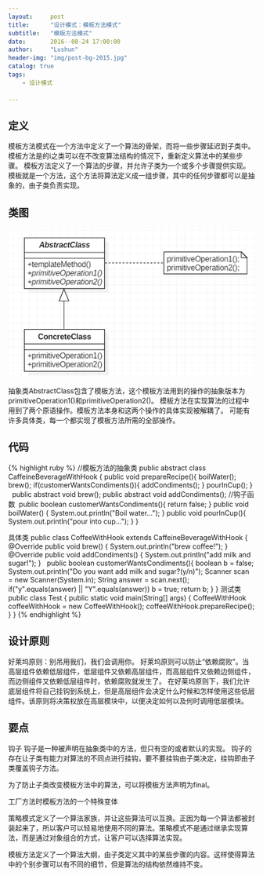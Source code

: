 ```yaml
---
layout:     post
title:      "设计模式：模板方法模式"
subtitle:   "模板方法模式"
date:       2016--08-24 17:00:00
author:     "Lushun"
header-img: "img/post-bg-2015.jpg"
catalog: true
tags:
    - 设计模式

---
```


## 定义
模板方法模式在一个方法中定义了一个算法的骨架，而将一些步骤延迟到子类中。模板方法是的i之类可以在不改变算法结构的情况下，重新定义算法中的某些步骤。
模板方法定义了一个算法的步骤，并允许子类为一个或多个步骤提供实现。
模板就是一个方法，这个方法将算法定义成一组步骤，其中的任何步骤都可以是抽象的，由子类负责实现。

## 类图
![](/img/in-post/post-2016-08-24/1.png)

抽象类AbstractClass包含了模板方法，这个模板方法用到的操作的抽象版本为primitiveOperation1()和primitiveOperation2()。
模板方法在实现算法的过程中用到了两个原语操作。模板方法本身和这两个操作的具体实现被解耦了。
可能有许多具体类，每一个都实现了模板方法所需的全部操作。

## 代码
{% highlight ruby %}
//模板方法的抽象类
public abstract class CaffeineBeverageWithHook {
    public void prepareRecipe(){
        boilWater();
        brew();
        if(customerWantsCondiments()){
            addCondiments();
        }
        pourInCup();
    }
 
    public abstract void brew();
    public abstract void addCondiments();
    //钩子函数 
    public boolean customerWantsCondiments(){
        return false;
    }
    public void boilWater() {
        System.out.println("Boil water...");
    }
    public void pourInCup(){
        System.out.println("pour into cup...");
    }
}

具体类
public class CoffeeWithHook extends CaffeineBeverageWithHook {
 
    @Override
    public void brew() {
        System.out.println("brew coffee!");
    }
 
    @Override
    public void addCondiments() {
        System.out.println("add milk and sugar!");
    }
 
    public boolean customerWantsCondiments(){
        boolean b = false;
        System.out.println("Do you want add milk and sugar?(y/n)");
        Scanner scan = new Scanner(System.in);
        String answer = scan.next();
        if("y".equals(answer) || "Y".equals(answer))
            b = true;
        return b;
    }
}
测试类
public class Test {
    public static void main(String[] args) {
        CoffeeWithHook coffeeWithHook = new CoffeeWithHook();
        coffeeWithHook.prepareRecipe();
    }
}
{% endhighlight %}

## 设计原则
好莱坞原则：别吊用我们，我们会调用你。
好莱坞原则可以防止“依赖腐败”。当高层组件依赖低层组件，低层组件又依赖高层组件，而高层组件又依赖边侧组件，而边侧组件又依赖低层组件时，依赖腐败就发生了。
在好莱坞原则下，我们允许底层组件将自己挂钩到系统上，但是高层组件会决定什么时候和怎样使用这些低层组件。该原则将决策权放在高层模块中，以便决定如何以及何时调用低层模块。

## 要点

钩子
钩子是一种被声明在抽象类中的方法，但只有空的或者默认的实现。
钩子的存在让子类有能力对算法的不同点进行挂钩，要不要挂钩由子类决定，挂钩即由子类覆盖钩子方法。

为了防止子类改变模板方法中的算法，可以将模板方法声明为final。

工厂方法时模板方法的一个特殊变体

策略模式定义了一个算法家族，并让这些算法可以互换。正因为每一个算法都被封装起来了，所以客户可以轻易地使用不同的算法。策略模式不是通过继承实现算法，而是通过对象组合的方式，让客户可以选择算法实现。

模板方法定义了一个算法大纲，由子类定义其中的某些步骤的内容。这样使得算法中的个别步骤可以有不同的细节，但是算法的结构依然维持不变。
